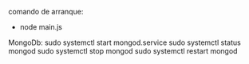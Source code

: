 comando de arranque:
- node main.js

MongoDb:
sudo systemctl start mongod.service
sudo systemctl status mongod
sudo systemctl stop mongod
sudo systemctl restart mongod